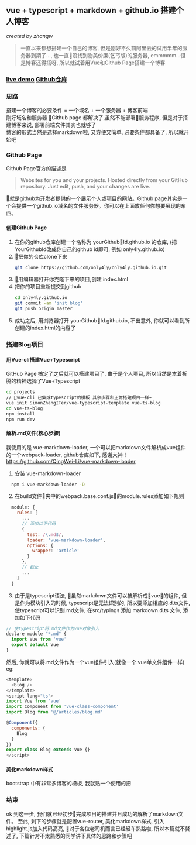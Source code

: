 ## vue + typescript + markdown + github.io 搭建个人博客
*created by zhangw*
> 一直以来都想搭建一个自己的博客, 但是刚好不久前阿里云的试用半年的服务器到期了..., 也一直没找到物美价廉(乞丐版)的服务器, emmmmm...但是博客还得搭呀, 所以就试着用Vue和Github Page搭建一个博客

### [live demo](https://only4ly.github.io) [Github仓库](https://github.com/only4ly/vue-ts-blog)
### 思路
搭建一个博客的必要条件 = 一个域名 + 一个服务器 + 博客前端<br/>
刚好域名和服务器 Github page 都解决了,虽然不能部署服务程序, 但是对于搭建博客来说, 部署前端文件其实也就够了<br/>
博客的形式当然是选择markdown啦, 又方便又简单, 必要条件都具备了, 所以就开始吧
### Github Page
Github Page官方的描述是
> Websites for you and your projects. Hosted directly from your GitHub repository. Just edit, push, and your changes are live.

就是github为开发者提供的一个展示个人或项目的网站。Github page其实是一个会提供一个github.io域名的文件服务器。你可以在上面放任何你想要展现的东西。
#### 创建Github Page
1. 在你的github仓库创建一个名称为 yourGithubId.github.io 的仓库, (把YourGithubId改成你自己的github id即可, 例如 only4ly.github.io)
2. 把你的仓库clone下来
   ``` bash
   git clone https://github.com/only4ly/only4ly.github.io.git
   ```
3. 用编辑器打开你克隆下来的项目,创建 index.html 
4. 把你的项目重新提交到github
   ``` bash
   cd only4ly.github.io
   git commit -am 'init blog'
   git push origin master
   ```
5. 成功之后, 用浏览器打开 yourGithubId.github.io, 不出意外, 你就可以看到所创建的index.html的内容了
### 搭建Blog项目
#### 用Vue-cli搭建Vue+Typescript
GitHub Page 搞定了之后就可以搭建项目了, 由于是个人项目, 所以当然是本着折腾的精神选择了Vue+Typescript
``` bash
cd projects
// vue-cli 已集成typescript的模板 其余步骤和正常搭建项目一样~
vue init SimonZhangITer/vue-typescript-template vue-ts-blog
cd vue-ts-blog
npm install
npm run dev
```
#### 解析.md文件(核心步骤)
我使用的是 vue-markdown-loader, 一个可以把markdown文件解析成vue组件的一个webpack-loader, github仓库如下, 感谢大神！
https://github.com/QingWei-Li/vue-markdown-loader
1. 安装 vue-markdown-loader
``` bash
  npm i vue-markdown-loader -D
```

2. 在build文件夹中的webpack.base.conf.js的module.rules添加如下规则
``` javascript
  module: {
    rules: [
      ...
      // 添加以下代码
      {
        test: /\.md$/,
        loader: 'vue-markdown-loader',
        options: {
          wrapper: 'article'
        }
      },
      // 截止
      ...
    ]
  }
```

3. 由于是typescript语法, 虽然markdown文件可以被解析成vue的组件, 但是作为模块引入的时候, typescript是无法识别的, 所以要添加相应的.d.ts文件, 使typescript可以识别.md文件, 在src/typings 添加 markdown.d.ts 文件, 添加如下代码
``` javascript
// 使typescript将.md文件作为vue对象引入
declare module "*.md" {
  import Vue from 'vue'
  export default Vue
}
```
然后, 你就可以将.md文件作为一个vue组件引入(就像一个.vue单文件组件一样)
eg: 
``` javascript
<template>
  <Blog />
</template>
<script lang="ts">
import Vue from 'vue'
import Component from 'vue-class-component'
import Blog from '@/articles/blog.md'

@Component({
  components: {
    Blog
  }
})
export class Blog extends Vue {}
</script>
```

#### 美化markdown样式
bootstrap 中有非常多博客的模板, 我就贴一个使用的把
<!-- 引入bootstrap, 在index.html中加入 -->
### 结束
ok 到这一步, 我们就已经初步完成项目的搭建并且成功的解析了markdown文件。
至此, 剩下的步骤就是配置vue-router, 美化markdown样式, 引入highlight.js加入代码高亮, 对于各位老司机而言已经轻车熟路啦, 所以本篇就不赘述了, 下篇针对不太熟悉的同学讲下具体的思路和步骤吧 